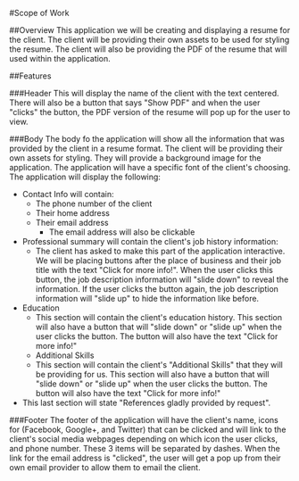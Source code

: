 #Scope of Work

##Overview
This application we will be creating and displaying a resume for the client. The client will be providing their own assets to be used for styling the resume. The client will also be providing the PDF of the resume that will used within the application.

##Features

###Header
This will display the name of the client with the text centered. There will also be a button that says "Show PDF" and when the user "clicks" the button, the PDF version of the resume will pop up for the user to view.

###Body
The body fo the application will show all the information that was provided by the client in a resume format. The client will be providing their own assets for styling. They will provide a background image for the application. The application will have a specific font of the client's choosing. The application will display the following:
  - Contact Info will contain:
    - The phone number of the client
    - Their home address
    - Their email address
      - The email address will also be clickable
  - Professional summary will contain the client's job history information:
    - The client has asked to make this part of the application interactive. We will be placing buttons after the place of business and their job title with the text "Click for more info!". When the user clicks this button, the job description information will "slide down" to reveal the information. If the user clicks the button again, the job description information will "slide up" to hide the information like before.
  - Education
    - This section will contain the client's education history. This section will also have a button that will "slide down" or "slide up" when the user clicks the button. The button will also have the text "Click for more info!"
    - Additional Skills
    - This section will contain the client's "Additional Skills" that they will be providing for us. This section will also have a button that will "slide down" or "slide up" when the user clicks the button. The button will also have the text "Click for more info!"
  - This last section will state "References gladly provided by request".

###Footer
The footer of the application will have the client's name, icons for (Facebook, Google+, and Twitter) that can be clicked and will link to the client's social media webpages depending on which icon the user clicks, and phone number. These 3 items will be separated by dashes. When the link for the email address is "clicked", the user will get a pop up from their own email provider to allow them to email the client.